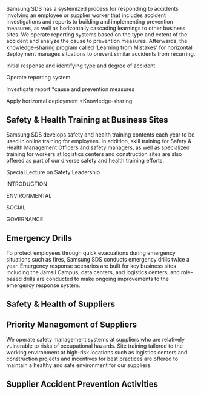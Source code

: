 Samsung SDS has a systemized process for responding to accidents involving an employee or supplier worker that includes accident investigations and reports to building and implementing prevention measures, as well as horizontally cascading learnings to other business sites. We operate reporting systems based on the type and extent of the accident and analyze the cause to prevention measures. Afterwards, the knowledge-sharing program called 'Learning from Mistakes' for horizontal deployment manages situations to prevent similar accidents from recurring.

Initial response and identifying type and degree of accident

Operate reporting system

Investigate report *cause and prevention measures

Apply horizontal deployment *Knowledge-sharing

## **Safety & Health Training at Business Sites**

Samsung SDS develops safety and health training contents each year to be used in online training for employees. In addition, skill training for Safety & Health Management Officers and safety managers, as well as specialized training for workers at logistics centers and construction sites are also offered as part of our diverse safety and health training efforts.

Special Lecture on Safety Leadership

INTRODUCTION

ENVIRONMENTAL

SOCIAL

GOVERNANCE

## **Emergency Drills**

To protect employees through quick evacuations during emergency situations such as fires, Samsung SDS conducts emergency drills twice a year. Emergency response scenarios are built for key business sites including the Jamsil Campus, data centers, and logistics centers, and role-based drills are conducted to make ongoing improvements to the emergency response system.

## **Safety & Health of Suppliers**

## **Priority Management of Suppliers**

We operate safety management systems at suppliers who are relatively vulnerable to risks of occupational hazards. Site training tailored to the working environment at high-risk locations such as logistics centers and construction projects and incentives for best practices are offered to maintain a healthy and safe environment for our suppliers.

## **Supplier Accident Prevention Activities**